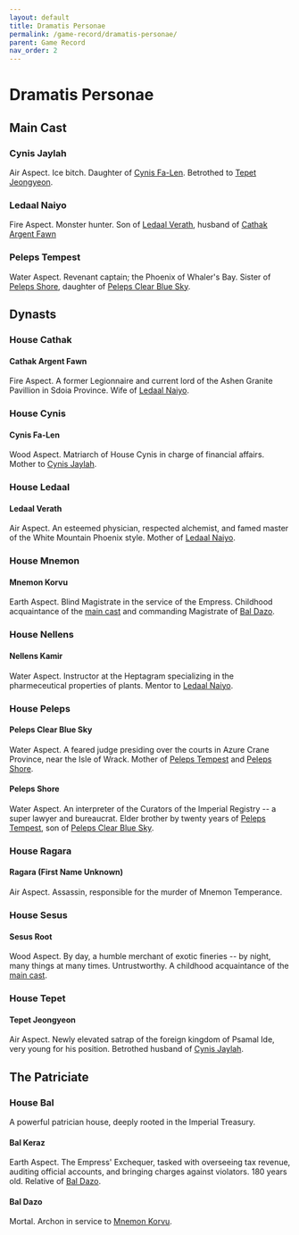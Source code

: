 ```yaml
---
layout: default
title: Dramatis Personae
permalink: /game-record/dramatis-personae/
parent: Game Record
nav_order: 2
---
```


# Dramatis Personae

## Main Cast

### Cynis Jaylah

Air Aspect. Ice bitch. Daughter of [Cynis Fa-Len](#cynis-fa-len). Betrothed to
[Tepet Jeongyeon](#tepet-jeongyeon).

### Ledaal Naiyo

Fire Aspect. Monster hunter. Son of [Ledaal Verath](#ledaal-verath), husband of
[Cathak Argent Fawn](#cathak-argent-fawn)

### Peleps Tempest

Water Aspect. Revenant captain; the Phoenix of Whaler's Bay. Sister of
[Peleps Shore](#peleps-shore), daughter of
[Peleps Clear Blue Sky](#peleps-clear-blue-sky).

## Dynasts

### House Cathak

#### Cathak Argent Fawn

Fire Aspect. A former Legionnaire and current lord of the Ashen Granite
Pavillion in Sdoia Province. Wife of [Ledaal Naiyo](#ledaal-naiyo).

### House Cynis

#### Cynis Fa-Len

Wood Aspect. Matriarch of House Cynis in charge of financial affairs. Mother to
[Cynis Jaylah](#cynis-jaylah).

### House Ledaal

#### Ledaal Verath

Air Aspect. An esteemed physician, respected alchemist, and famed master of the
White Mountain Phoenix style. Mother of [Ledaal Naiyo](#ledaal-naiyo).

### House Mnemon

#### Mnemon Korvu

Earth Aspect. Blind Magistrate in the service of the Empress. Childhood
acquaintance of the [main cast](#main-cast) and commanding Magistrate of
[Bal Dazo](#bal-dazo/).

### House Nellens

#### Nellens Kamir

Water Aspect. Instructor at the Heptagram specializing in the pharmeceutical
properties of plants. Mentor to [Ledaal Naiyo](#ledaal-naiyo).

### House Peleps

#### Peleps Clear Blue Sky

Water Aspect. A feared judge presiding over the courts in Azure Crane Province,
near the Isle of Wrack. Mother of [Peleps Tempest](#peleps-tempest) and
[Peleps Shore](#peleps-shore).

#### Peleps Shore

Water Aspect. An interpreter of the Curators of the Imperial Registry -- a
super lawyer and bureaucrat. Elder brother by twenty years of
[Peleps Tempest](#peleps-tempest), son of
[Peleps Clear Blue Sky](#peleps-clear-blue-sky).

### House Ragara

#### Ragara (First Name Unknown)

Air Aspect. Assassin, responsible for the murder of Mnemon Temperance.

### House Sesus

#### Sesus Root

Wood Aspect. By day, a humble merchant of exotic fineries -- by night, many
things at many times. Untrustworthy. A childhood acquaintance of the
[main cast](#main-cast).

### House Tepet

#### Tepet Jeongyeon

Air Aspect. Newly elevated satrap of the foreign kingdom of Psamal Ide, very
young for his position. Betrothed husband of [Cynis Jaylah](#cynis-jaylah).

## The Patriciate

### House Bal

A powerful patrician house, deeply rooted in the Imperial Treasury.

#### Bal Keraz

Earth Aspect. The Empress' Exchequer, tasked with overseeing tax revenue,
auditing official accounts, and bringing charges against violators. 180 years
old. Relative of [Bal Dazo](#bal-dazo).

#### Bal Dazo

Mortal. Archon in service to [Mnemon Korvu](#mnemon-korvu).
